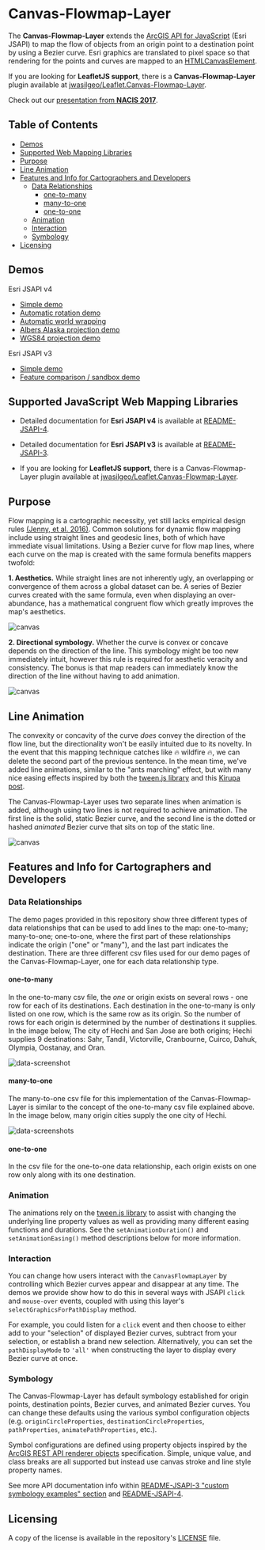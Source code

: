 # Canvas-Flowmap-Layer

The **Canvas-Flowmap-Layer** extends the [ArcGIS API for JavaScript](https://developers.arcgis.com/javascript/) (Esri JSAPI) to map the flow of objects from an origin point to a destination point by using a Bezier curve. Esri graphics are translated to pixel space so that rendering for the points and curves are mapped to an [HTMLCanvasElement](https://developer.mozilla.org/en-US/docs/Web/API/HTMLCanvasElement).

If you are looking for **LeafletJS support**, there is a **Canvas-Flowmap-Layer** plugin available at [jwasilgeo/Leaflet.Canvas-Flowmap-Layer](https://www.github.com/jwasilgeo/Leaflet.Canvas-Flowmap-Layer).

Check out our [presentation from **NACIS 2017**](https://www.youtube.com/watch?v=cRPx-BfBtv0).

## Table of Contents

- [Demos](#demos)
- [Supported Web Mapping Libraries](#supported-web-mapping-libraries)
- [Purpose](#purpose)
- [Line Animation](#line-animation)
- [Features and Info for Cartographers and Developers](#features-and-info-for-cartographers-and-developers)
  - [Data Relationships](#data-relationships)
    - [one-to-many](#one-to-many)
    - [many-to-one](#many-to-one)
    - [one-to-one](#one-to-one)
  - [Animation](#animation)
  - [Interaction](#interaction)
  - [Symbology](#symbology)
- [Licensing](#licensing)

## Demos

Esri JSAPI v4

- [Simple demo](https://sarahbellum.github.io/Canvas-Flowmap-Layer/demos-jsapi-4/main)
- [Automatic rotation demo](https://sarahbellum.github.io/Canvas-Flowmap-Layer/demos-jsapi-4/rotate)
- [Automatic world wrapping](https://sarahbellum.github.io/Canvas-Flowmap-Layer/demos-jsapi-4/world-wrap)
- [Albers Alaska projection demo](https://sarahbellum.github.io/Canvas-Flowmap-Layer/demos-jsapi-4/albers-alaska-projection)
- [WGS84 projection demo](https://sarahbellum.github.io/Canvas-Flowmap-Layer/demos-jsapi-4/wgs84-projection)

Esri JSAPI v3

- [Simple demo](https://sarahbellum.github.io/Canvas-Flowmap-Layer/demos-jsapi-3/main)
- [Feature comparison / sandbox demo](https://sarahbellum.github.io/Canvas-Flowmap-Layer/demos-jsapi-3/comparison/)

## Supported JavaScript Web Mapping Libraries

- Detailed documentation for **Esri JSAPI v4** is available at [README-JSAPI-4](./README-JSAPI-4.md).

- Detailed documentation for **Esri JSAPI v3** is available at [README-JSAPI-3](./README-JSAPI-3.md).

- If you are looking for **LeafletJS support**, there is a Canvas-Flowmap-Layer plugin available at [jwasilgeo/Leaflet.Canvas-Flowmap-Layer](https://www.github.com/jwasilgeo/Leaflet.Canvas-Flowmap-Layer).

## Purpose

Flow mapping is a cartographic necessity, yet still lacks empirical design rules [(Jenny, et al. 2016)](https://www.researchgate.net/publication/311588861_Design_principles_for_origin-destination_flow_maps). Common solutions for dynamic flow mapping include using straight lines and geodesic lines, both of which have immediate visual limitations. Using a Bezier curve for flow map lines, where each curve on the map is created with the same formula benefits mappers twofold:

**1. Aesthetics.** While straight lines are not inherently ugly, an overlapping or convergence of them across a global dataset can be. A series of Bezier curves created with the same formula, even when displaying an over-abundance, has a mathematical congruent flow which greatly improves the map's aesthetics.

![canvas](https://raw.githubusercontent.com/sarahbellum/Canvas-Flowmap-Layer/master/img/img_01.png)

**2. Directional symbology.** Whether the curve is convex or concave depends on the direction of the line. This symbology might be too new immediately intuit, however this rule is required for aesthetic veracity and consistency. The bonus is that map readers can immediately know the direction of the line without having to add animation.

![canvas](https://raw.githubusercontent.com/sarahbellum/Canvas-Flowmap-Layer/master/img/img_02.png)

## Line Animation

The convexity or concavity of the curve *does* convey the direction of the flow line, but the directionality won't be easily intuited due to its novelty. In the event that this mapping technique catches like :fire: wildfire :fire:, we can delete the second part of the previous sentence. In the mean time, we've added line animations, similar to the  "ants marching" effect, but with many nice easing effects inspired by both the [tween.js library](https://github.com/tweenjs/tween.js) and this [Kirupa post](https://www.kirupa.com/html5/introduction_to_easing_in_javascript.htm).

The Canvas-Flowmap-Layer uses two separate lines when animation is added, although using two lines is not required to achieve animation. The first line is the solid, static Bezier curve, and the second line is the dotted or hashed *animated* Bezier curve that sits on top of the static line.

![canvas](https://raw.githubusercontent.com/sarahbellum/Canvas-Flowmap-Layer/master/img/lineanimation.gif)

## Features and Info for Cartographers and Developers

### Data Relationships

The demo pages provided in this repository show three different types of data relationships that can be used to add lines to the map: one-to-many; many-to-one; one-to-one, where the first part of these relationships indicate the origin ("one" or "many"), and the last part indicates the destination. There are three different csv files used for our demo pages of the Canvas-Flowmap-Layer, one for each data relationship type.

#### one-to-many

In the one-to-many csv file, the *one* or origin exists on several rows - one row for each of its destinations. Each destination in the one-to-many is only listed on one row, which is the same row as its origin. So the number of rows for each origin is determined by the number of destinations it supplies. In the image below, The city of Hechi and San Jose are both origins; Hechi supplies 9 destinations: Sahr, Tandil, Victorville, Cranbourne, Cuirco, Dahuk, Olympia, Oostanay, and Oran.

![data-screenshot](https://raw.githubusercontent.com/sarahbellum/Canvas-Flowmap-Layer/master/img/one-to-many.png)

#### many-to-one

The many-to-one csv file for this implementation of the Canvas-Flowmap-Layer is similar to the concept of the one-to-many csv file explained above. In the image below, many origin cities supply the one city of Hechi.

![data-screenshots](https://raw.githubusercontent.com/sarahbellum/Canvas-Flowmap-Layer/master/img/many-to-one.png)

#### one-to-one

In the csv file for the one-to-one data relationship, each origin exists on one row only along with its one destination.

### Animation

The animations rely on the [tween.js library](https://github.com/tweenjs/tween.js) to assist with changing the underlying line property values as well as providing many different easing functions and durations. See the `setAnimationDuration()` and `setAnimationEasing()` method descriptions below for more information.

### Interaction

You can change how users interact with the `CanvasFlowmapLayer` by controlling which Bezier curves appear and disappear at any time. The demos we provide show how to do this in several ways with JSAPI `click` and `mouse-over` events, coupled with using this layer's `selectGraphicsForPathDisplay` method.

For example, you could listen for a `click` event and then choose to either add to your "selection" of displayed Bezier curves, subtract from your selection, or establish a brand new selection. Alternatively, you can set the `pathDisplayMode` to `'all'` when constructing the layer to display every Bezier curve at once.

### Symbology

The Canvas-Flowmap-Layer has default symbology established for origin points, destination points, Bezier curves, and animated Bezier curves. You can change these defaults using the various symbol configuration objects (e.g. `originCircleProperties`, `destinationCircleProperties`, `pathProperties`, `animatePathProperties`, etc.).

Symbol configurations are defined using property objects inspired by the [ArcGIS REST API renderer objects](https://resources.arcgis.com/en/help/arcgis-rest-api/#/Renderer_objects/02r30000019t000000/) specification. Simple, unique value, and class breaks are all supported but instead use canvas stroke and line style property names.

See more API documentation info within [README-JSAPI-3 "custom symbology examples" section](./README-JSAPI-3.md#properties) and [README-JSAPI-4](./README-JSAPI-4.md).

## Licensing

A copy of the license is available in the repository's [LICENSE](./LICENSE) file.
